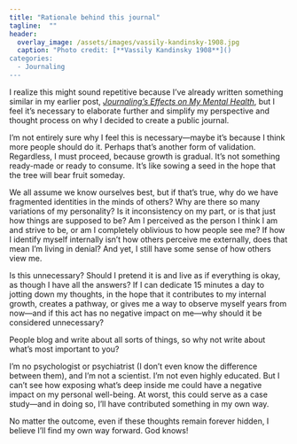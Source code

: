 ```yaml
---
title: "Rationale behind this journal"
tagline:  ""
header:
  overlay_image: /assets/images/vassily-kandinsky-1908.jpg
  caption: "Photo credit: [**Vassily Kandinsky 1908**]()
categories:
  - Journaling
---
```


I realize this might sound repetitive because I’ve already written something similar in my earlier post, *[Journaling’s Effects on My Mental Health](https://pigman1000.github.io/9101-292-003/technology/journaling-is-healthy/)*, but I feel it’s necessary to elaborate further and simplify my perspective and thought process on why I decided to create a public journal.  

I’m not entirely sure why I feel this is necessary—maybe it’s because I think more people should do it. Perhaps that’s another form of validation. Regardless, I must proceed, because growth is gradual. It’s not something ready-made or ready to consume. It’s like sowing a seed in the hope that the tree will bear fruit someday.  

We all assume we know ourselves best, but if that’s true, why do we have fragmented identities in the minds of others? Why are there so many variations of my personality? Is it inconsistency on my part, or is that just how things are supposed to be? Am I perceived as the person I think I am and strive to be, or am I completely oblivious to how people see me? If how I identify myself internally isn’t how others perceive me externally, does that mean I’m living in denial? And yet, I still have some sense of how others view me.  

Is this unnecessary? Should I pretend it is and live as if everything is okay, as though I have all the answers? If I can dedicate 15 minutes a day to jotting down my thoughts, in the hope that it contributes to my internal growth, creates a pathway, or gives me a way to observe myself years from now—and if this act has no negative impact on me—why should it be considered unnecessary?  

People blog and write about all sorts of things, so why not write about what’s most important to you?  

I’m no psychologist or psychiatrist (I don’t even know the difference between them), and I’m not a scientist. I’m not even highly educated. But I can’t see how exposing what’s deep inside me could have a negative impact on my personal well-being. At worst, this could serve as a case study—and in doing so, I’ll have contributed something in my own way.  

No matter the outcome, even if these thoughts remain forever hidden, I believe I’ll find my own way forward. God knows!